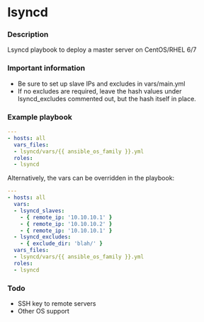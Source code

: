 lsyncd
======

### Description
Lsyncd playbook to deploy a master server on CentOS/RHEL 6/7

### Important information
* Be sure to set up slave IPs and excludes in vars/main.yml
* If no excludes are required, leave the hash values under
lsyncd_excludes commented out, but the hash itself in place.

### Example playbook
```yaml
---
- hosts: all
  vars_files:
  - lsyncd/vars/{{ ansible_os_family }}.yml
  roles:
  - lsyncd
```

Alternatively, the vars can be overridden in the playbook:

```yaml
---
- hosts: all
  vars:
  - lsyncd_slaves:
    - { remote_ip: '10.10.10.1' }
    - { remote_ip: '10.10.10.2' }
    - { remote_ip: '10.10.10.1' }
  - lsyncd_excludes:
    - { exclude_dir: 'blah/' }
  vars_files:
  - lsyncd/vars/{{ ansible_os_family }}.yml
  roles:
  - lsyncd
```

### Todo
* SSH key to remote servers
* Other OS support
